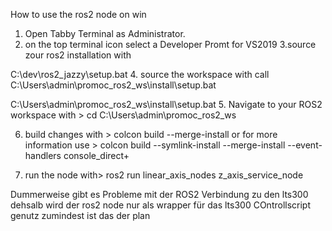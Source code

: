 How to use the ros2 node on win

1. Open Tabby Terminal as Administrator.
2. on the top terminal icon select a Developer Promt for VS2019
3.source zour ros2 installation with 

 C:\dev\ros2_jazzy\setup.bat
4. source the workspace with 
call C:\Users\admin\promoc_ros2_ws\install\setup.bat

C:\Users\admin\promoc_ros2_ws\install\setup.bat
5. Navigate to your ROS2 workspace with > cd C:\Users\admin\promoc_ros2_ws

6. build changes with > colcon build --merge-install
 or for more information use > colcon build --symlink-install --merge-install --event-handlers console_direct+

 7. run the node with> 
 ros2 run linear_axis_nodes z_axis_service_node


 Dummerweise gibt es Probleme mit der ROS2 Verbindung zu den lts300 dehsalb wird der ros2 node nur als wrapper für das lts300 COntrollscript genutz zumindest ist das der plan 

